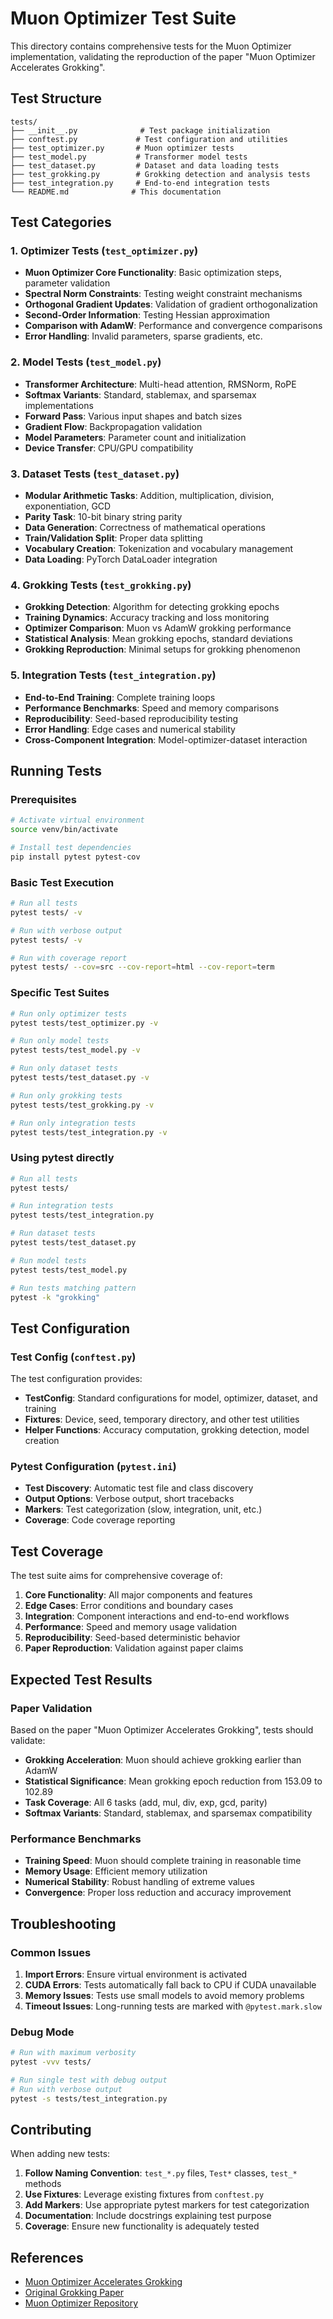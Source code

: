 # Muon Optimizer Test Suite

This directory contains comprehensive tests for the Muon Optimizer implementation, validating the reproduction of the paper "Muon Optimizer Accelerates Grokking".

## Test Structure

```
tests/
├── __init__.py              # Test package initialization
├── conftest.py             # Test configuration and utilities
├── test_optimizer.py       # Muon optimizer tests
├── test_model.py           # Transformer model tests
├── test_dataset.py         # Dataset and data loading tests
├── test_grokking.py        # Grokking detection and analysis tests
├── test_integration.py     # End-to-end integration tests
└── README.md              # This documentation
```

## Test Categories

### 1. Optimizer Tests (`test_optimizer.py`)
- **Muon Optimizer Core Functionality**: Basic optimization steps, parameter validation
- **Spectral Norm Constraints**: Testing weight constraint mechanisms
- **Orthogonal Gradient Updates**: Validation of gradient orthogonalization
- **Second-Order Information**: Testing Hessian approximation
- **Comparison with AdamW**: Performance and convergence comparisons
- **Error Handling**: Invalid parameters, sparse gradients, etc.

### 2. Model Tests (`test_model.py`)
- **Transformer Architecture**: Multi-head attention, RMSNorm, RoPE
- **Softmax Variants**: Standard, stablemax, and sparsemax implementations
- **Forward Pass**: Various input shapes and batch sizes
- **Gradient Flow**: Backpropagation validation
- **Model Parameters**: Parameter count and initialization
- **Device Transfer**: CPU/GPU compatibility

### 3. Dataset Tests (`test_dataset.py`)
- **Modular Arithmetic Tasks**: Addition, multiplication, division, exponentiation, GCD
- **Parity Task**: 10-bit binary string parity
- **Data Generation**: Correctness of mathematical operations
- **Train/Validation Split**: Proper data splitting
- **Vocabulary Creation**: Tokenization and vocabulary management
- **Data Loading**: PyTorch DataLoader integration

### 4. Grokking Tests (`test_grokking.py`)
- **Grokking Detection**: Algorithm for detecting grokking epochs
- **Training Dynamics**: Accuracy tracking and loss monitoring
- **Optimizer Comparison**: Muon vs AdamW grokking performance
- **Statistical Analysis**: Mean grokking epochs, standard deviations
- **Grokking Reproduction**: Minimal setups for grokking phenomenon

### 5. Integration Tests (`test_integration.py`)
- **End-to-End Training**: Complete training loops
- **Performance Benchmarks**: Speed and memory comparisons
- **Reproducibility**: Seed-based reproducibility testing
- **Error Handling**: Edge cases and numerical stability
- **Cross-Component Integration**: Model-optimizer-dataset interaction

## Running Tests

### Prerequisites
```bash
# Activate virtual environment
source venv/bin/activate

# Install test dependencies
pip install pytest pytest-cov
```

### Basic Test Execution
```bash
# Run all tests
pytest tests/ -v

# Run with verbose output
pytest tests/ -v

# Run with coverage report
pytest tests/ --cov=src --cov-report=html --cov-report=term
```

### Specific Test Suites
```bash
# Run only optimizer tests
pytest tests/test_optimizer.py -v

# Run only model tests
pytest tests/test_model.py -v

# Run only dataset tests
pytest tests/test_dataset.py -v

# Run only grokking tests
pytest tests/test_grokking.py -v

# Run only integration tests
pytest tests/test_integration.py -v
```

### Using pytest directly
```bash
# Run all tests
pytest tests/

# Run integration tests
pytest tests/test_integration.py

# Run dataset tests
pytest tests/test_dataset.py

# Run model tests
pytest tests/test_model.py

# Run tests matching pattern
pytest -k "grokking"
```

## Test Configuration

### Test Config (`conftest.py`)
The test configuration provides:
- **TestConfig**: Standard configurations for model, optimizer, dataset, and training
- **Fixtures**: Device, seed, temporary directory, and other test utilities
- **Helper Functions**: Accuracy computation, grokking detection, model creation

### Pytest Configuration (`pytest.ini`)
- **Test Discovery**: Automatic test file and class discovery
- **Output Options**: Verbose output, short tracebacks
- **Markers**: Test categorization (slow, integration, unit, etc.)
- **Coverage**: Code coverage reporting

## Test Coverage

The test suite aims for comprehensive coverage of:

1. **Core Functionality**: All major components and features
2. **Edge Cases**: Error conditions and boundary cases
3. **Integration**: Component interactions and end-to-end workflows
4. **Performance**: Speed and memory usage validation
5. **Reproducibility**: Seed-based deterministic behavior
6. **Paper Reproduction**: Validation against paper claims

## Expected Test Results

### Paper Validation
Based on the paper "Muon Optimizer Accelerates Grokking", tests should validate:

- **Grokking Acceleration**: Muon should achieve grokking earlier than AdamW
- **Statistical Significance**: Mean grokking epoch reduction from 153.09 to 102.89
- **Task Coverage**: All 6 tasks (add, mul, div, exp, gcd, parity)
- **Softmax Variants**: Standard, stablemax, and sparsemax compatibility

### Performance Benchmarks
- **Training Speed**: Muon should complete training in reasonable time
- **Memory Usage**: Efficient memory utilization
- **Numerical Stability**: Robust handling of extreme values
- **Convergence**: Proper loss reduction and accuracy improvement

## Troubleshooting

### Common Issues
1. **Import Errors**: Ensure virtual environment is activated
2. **CUDA Errors**: Tests automatically fall back to CPU if CUDA unavailable
3. **Memory Issues**: Tests use small models to avoid memory problems
4. **Timeout Issues**: Long-running tests are marked with `@pytest.mark.slow`

### Debug Mode
```bash
# Run with maximum verbosity
pytest -vvv tests/

# Run single test with debug output
# Run with verbose output
pytest -s tests/test_integration.py
```

## Contributing

When adding new tests:

1. **Follow Naming Convention**: `test_*.py` files, `Test*` classes, `test_*` methods
2. **Use Fixtures**: Leverage existing fixtures from `conftest.py`
3. **Add Markers**: Use appropriate pytest markers for test categorization
4. **Documentation**: Include docstrings explaining test purpose
5. **Coverage**: Ensure new functionality is adequately tested

## References

- [Muon Optimizer Accelerates Grokking](https://arxiv.org/pdf/2504.16041)
- [Original Grokking Paper](https://arxiv.org/abs/2201.02177)
- [Muon Optimizer Repository](https://github.com/KellerJordan/Muon)
